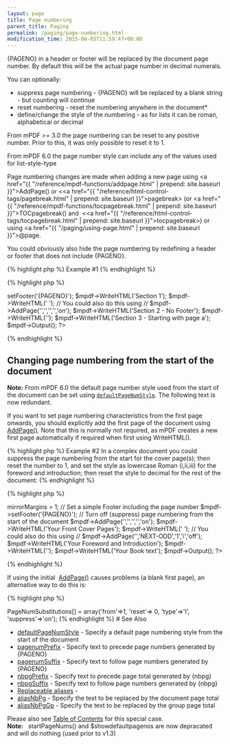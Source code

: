 ```yaml
---
layout: page
title: Page numbering
parent_title: Paging
permalink: /paging/page-numbering.html
modification_time: 2015-08-05T11:59:47+00:00
---
```


{PAGENO} in a header or footer will be replaced by the document page number. By default this will be the actual page number in decimal numerals.

You can optionally:

<ul>
<li> suppress page numbering - {PAGENO} will be replaced by a blank string - but counting will continue</li>
<li>reset numbering - reset the numbering anywhere in the document*</li>
<li>define/change the style of the numbering - as for lists it can be roman, alphabetical or decimal</li>
</ul>

From mPDF &gt;= 3.0 the page numbering can be reset to any positive number. Prior to this, it was only possible to reset it to 1.

From mPDF 6.0 the page number style can include any of the values used for list-style-type

Page numbering changes are made when adding a new page using <a href="{{ "/reference/mpdf-functions/addpage.html" | prepend: site.baseurl }}">AddPage()</a> or &lt;<a href="{{ "/reference/html-control-tags/pagebreak.html" | prepend: site.baseurl }}">pagebreak</a>&gt; (or <a href="{{ "/reference/mpdf-functions/tocpagebreak.html" | prepend: site.baseurl }}">TOCpagebreak()</a> and&nbsp; &lt;<a href="{{ "/reference/html-control-tags/tocpagebreak.html" | prepend: site.baseurl }}">tocpagebreak</a>&gt;) or using <a href="{{ "/paging/using-page.html" | prepend: site.baseurl }}">@page</a>.

You could obviously also hide the page numbering by redefining a header or footer that does not include {PAGENO}.

{% highlight php %}
Example #1
{% endhighlight %}

{% highlight php %}
<?php

<?

$mpdf=new mPDF();

// Set a simple Footer including the page number

$mpdf->setFooter('{PAGENO}');

$mpdf->WriteHTML('Section 1');

$mpdf->WriteHTML('
');

// You could also do this using

// $mpdf->AddPage('','','','','on');

$mpdf->WriteHTML('Section 2 - No Footer');

$mpdf->WriteHTML('<pagebreak resetpagenum="1" pagenumstyle="a" suppress="off" />');

$mpdf->WriteHTML('Section 3 - Starting with page a');

$mpdf->Output();

?>
{% endhighlight %}

## Changing page numbering from the start of the document

<div class="alert alert-info" role="alert"><strong>Note:</strong> From mPDF 6.0 the default page number style used from the start of the document can be set using <a href="{{ "/reference/mpdf-variables/defaultpagenumstyle.html" | prepend: site.baseurl }}"><code>defaultPageNumStyle</code></a>. The following text is now redundant.</div>
<p>If you want to set page numbering characteristics from the first page onwards, you should explicitly add the first page of the document using <a href="{{ "/reference/mpdf-functions/addpage.html" | prepend: site.baseurl }}">AddPage()</a>. Note that this is normally not required, as mPDF creates a new first page automatically if required when first using WriteHTML().

{% highlight php %}
Example #2 In a complex document you could suppress the page numbering from the start for the cover page(s); then reset the number to 1, and set the style as lowercase Roman (i,ii,iii) for the foreword and introduction; then reset the style to decimal for the rest of the document:
{% endhighlight %}

{% highlight php %}
<?php

<?

$mpdf=new mPDF();

// Double-side document - mirror margins

$mpdf->mirrorMargins = 1;

// Set a simple Footer including the page number

$mpdf->setFooter('{PAGENO}');

// Turn off (suppress) page numbering from the start of the document

$mpdf->AddPage('','','','','on');

$mpdf->WriteHTML('Your Front Cover Pages');

$mpdf->WriteHTML('
');

// You could also do this using

// $mpdf->AddPage('','NEXT-ODD','1','i','off');

$mpdf->WriteHTML('Your Foreword and Introduction');

$mpdf->WriteHTML('<pagebreak type="NEXT-ODD" pagenumstyle="1" />');

$mpdf->WriteHTML('Your Book text');

$mpdf->Output();

?>
{% endhighlight %}

<p>If using the initial&nbsp; <a href="{{ "/reference/mpdf-functions/addpage.html" | prepend: site.baseurl }}">AddPage()</a> causes problems (a blank first page), an alternative way to do this is:

{% highlight php %}
<?php

$mpdf->PageNumSubstitutions[] = array('from'=>1, 'reset'=> 0, 'type'=>'I', 'suppress'=>'on');
{% endhighlight %}

# See Also

<ul>
<li class="manual_boxlist"><a href="{{ "/reference/mpdf-variables/defaultpagenumstyle.html" | prepend: site.baseurl }}">defaultPageNumStyle</a> - Specify a default page numbering style from the start of the document</li>
<li class="manual_boxlist"><a href="{{ "/reference/mpdf-variables/pagenumprefix.html" | prepend: site.baseurl }}">pagenumPrefix</a> - Specify text to precede page numbers generated by {PAGENO}</li>
<li class="manual_boxlist"><a href="{{ "/reference/mpdf-variables/pagenumsuffix.html" | prepend: site.baseurl }}">pagenumSuffix</a> - Specify text to follow page numbers generated by {PAGENO}</li>
<li class="manual_boxlist"><a href="{{ "/reference/mpdf-variables/nbpgprefix.html" | prepend: site.baseurl }}">nbpgPrefix</a> - Specify text to precede page total generated by {nbpg}</li>
<li class="manual_boxlist"><a href="{{ "/reference/mpdf-variables/nbpgsuffix.html" | prepend: site.baseurl }}">nbpgSuffix</a> - Specify text to follow page numbers generated by {nbpg}</li>
<li class="manual_boxlist"><a href="{{ "/what-else-can-i-do/replaceable-aliases.html" | prepend: site.baseurl }}">Replaceable aliases</a> -&nbsp;</li>
<li class="manual_boxlist"><a href="{{ "/reference/mpdf-variables/aliasnbpg.html" | prepend: site.baseurl }}">aliasNbPg</a> - Specify the text to be replaced by the document page total</li>
<li class="manual_boxlist"><a href="{{ "/reference/mpdf-variables/aliasnbpggp.html" | prepend: site.baseurl }}">aliasNbPgGp</a> - Specify the text to be replaced by the group page total</li>
</ul>

Please also see <a href="http://mpdf1.com/documentation/table-of-contents">Table of Contents</a> for this special case.

<div class="alert alert-info" role="alert"><strong>Note:</strong> &nbsp; startPageNums() and <span class="parameter">$showdefaultpagenos</span> are now depracated and will do nothing (used prior to v1.3)</div>
